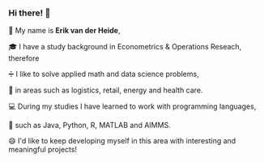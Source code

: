 ### Hi there! 👋 

👤 My name is **Erik van der Heide**, 

🎓 I have a study background in Econometrics & Operations Reseach, therefore

➗ I like to solve applied math and data science problems,

🚚 in areas such as logistics, retail, energy and health care.

💻 During my studies I have learned to work with programming languages,

🐍 such as Java, Python, R, MATLAB and AIMMS.

😄 I'd like to keep developing myself in this area with interesting and meaningful projects!
